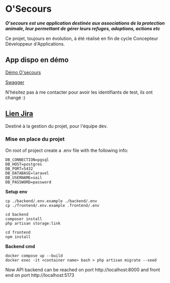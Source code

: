 #  O'Secours 

**_O'secours est une application destinée aux associations de la protection animale, leur permettant de gérer leurs refuges, adoptions, actions etc_**

Ce projet, toujours en évolution, à été réalisé en fin de cycle Concepteur Développeur d'Applications.

                                        
## App dispo en démo
[Démo O'secours](https://osecours-asso.fr/login)

[Swagger](https://osecours-asso.fr:8000/api/docs#/)

N'hésitez pas à me contacter pour avoir les identifiants de test, ils ont changé :)



## [Lien Jira](https://gaelleb.atlassian.net/jira/software/projects/OSV1/boards/1)

Destiné à la gestion du projet, pour l'équipe dev.


### Mise en place du projet

On root of project create a .env file with the following info: 
```
DB_CONNECTION=pgsql
DB_HOST=postgres
DB_PORT=5432
DB_DATABASE=laravel
DB_USERNAME=sail
DB_PASSWORD=password
```


**Setup env**
```
cp ./backend/.env.example ./backend/.env
cp ./frontend/.env.example .frontend/.env

cd backend
composer install
php artisan storage:link

cd frontend
npm install
```


**Backend cmd**

```
docker compose up --build
docker exec -it <container name> bash > php artisan migrate --seed

```



  

Now API backend can be reached on port http://localhost:8000 and front end on port http://localhost:5173
